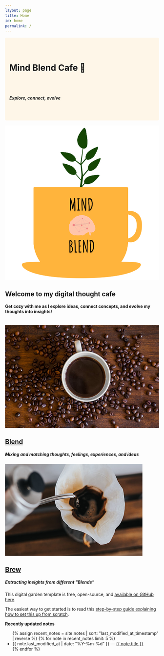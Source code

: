 ```yaml
---
layout: page
title: Home
id: home
permalink: /
---
```




<div style="padding: 3em 1em; background:rgba(254,246,232,1); border-radius: 4px;">
  <h1 class="text-center"> Mind Blend Cafe 🌱 </h1>
  <div class="line text-center"></div><br><br>
  <h5 class="text-center">Explore, connect, evolve</h5>
</div>
<br>
<div class="home-page-grid-containers">
	<div> 
    <img class="home-page-logo"  src="assets/img/MB_Cafe_LOGO_nobkgd.png">
  </div>
  <div>
	  <h2>Welcome to my digital thought cafe </h2>
    <h4>Get cozy with me as I explore ideas, connect concepts, and evolve my thoughts into insights!</h4>
  </div>
</div>

<br>
<div class="home-page-grid-containers">
  <div>
      <img src="assets/img/coffee_beans.jpg">
      <h2><a href="#">Blend</a></h2>
			<h5>Mixing and matching thoughts, feelings, experiences, and ideas</h5>
  </div>
  <div>
      <img src="assets/img/coffee_brew.jpg">
      <h2><a href="#">Brew</a></h2>
    <h5>Extracting insights from different "Blends"</h5>
  </div>
</div>






This digital garden template is free, open-source, and [available on GitHub here](https://github.com/maximevaillancourt/digital-garden-jekyll-template).

The easiest way to get started is to read this [step-by-step guide explaining how to set this up from scratch](https://maximevaillancourt.com/blog/setting-up-your-own-digital-garden-with-jekyll).

<strong>Recently updated notes</strong>

<ul>
  {% assign recent_notes = site.notes | sort: "last_modified_at_timestamp" | reverse %}
  {% for note in recent_notes limit: 5 %}
    <li>
      {{ note.last_modified_at | date: "%Y-%m-%d" }} — <a class="internal-link" href="{{ note.url }}">{{ note.title }}</a>
    </li>
  {% endfor %}
</ul>

<style>
  .wrapper {
    max-width: 46em;
  }
</style>
